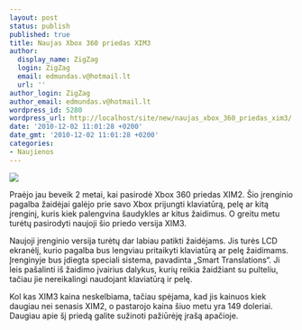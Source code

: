```yaml
---
layout: post
status: publish
published: true
title: Naujas Xbox 360 priedas XIM3
author:
  display_name: ZigZag
  login: ZigZag
  email: edmundas.v@hotmail.lt
  url: ''
author_login: ZigZag
author_email: edmundas.v@hotmail.lt
wordpress_id: 5280
wordpress_url: http://localhost/site/new/naujas_xbox_360_priedas_xim3/
date: '2010-12-02 11:01:28 +0200'
date_gmt: '2010-12-02 11:01:28 +0200'
categories:
- Naujienos
---
```

<div class="imgright"><img src="http://www.ipix.lt/images/51254614.jpg"  /></div>
<p>Praėjo jau beveik 2 metai, kai pasirodė Xbox 360 priedas XIM2. Šio įrenginio pagalba žaidėjai galėjo prie savo Xbox prijungti klaviatūrą, pelę ar kitą įrenginį, kuris kiek palengvina šaudykles ar kitus žaidimus. O greitu metu turėtų pasirodyti naujoji šio priedo versija XIM3.</p>
<p>Naujoji įrenginio versija turėtų dar labiau patikti žaidėjams. Jis turės LCD ekranėlį, kurio pagalba bus lengviau pritaikyti klaviatūrą ar pelę žaidimams. Įrenginyje bus įdiegta speciali sistema, pavadinta „Smart Translations“. Ji leis pašalinti iš žaidimo įvairius dalykus, kurių reikia žaidžiant su pulteliu, tačiau jie nereikalingi naudojant klaviatūrą ir pelę. </p>
<p>Kol kas XIM3 kaina neskelbiama, tačiau spėjama, kad jis kainuos kiek daugiau nei senasis XIM2, o pastarojo kaina šiuo metu yra 149 doleriai. Daugiau apie šį priedą galite sužinoti pažiūrėję įrašą apačioje.</p>
<p><object width="620" height="373"><param name="movie" value="http://www.youtube.com/v/nhHOMPqwNkw?fs=1&hl=lt_LT"></param><param name="allowFullScreen" value="true"></param><param name="allowscriptaccess" value="always"></param><embed src="http://www.youtube.com/v/nhHOMPqwNkw?fs=1&hl=lt_LT" type="application/x-shockwave-flash" allowscriptaccess="always" allowfullscreen="true" width="620" height="373"></embed></object></p>
